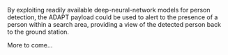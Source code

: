 By exploiting readily available deep-neural-network models for person detection, the ADAPT payload could be used to alert to the presence of a person within a search area, providing a view of the detected person back to the ground station.

More to come...